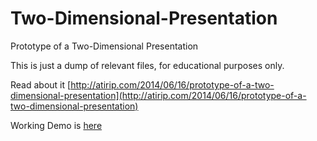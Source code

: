 Two-Dimensional-Presentation
============================

Prototype of a Two-Dimensional Presentation

This is just a dump of relevant files, for educational purposes only.

Read about it [http://atirip.com/2014/06/16/prototype-of-a-two-dimensional-presentation](http://atirip.com/2014/06/16/prototype-of-a-two-dimensional-presentation)

Working Demo is [here](http://atirip.github.io/Two-Dimensional-Presentation/)